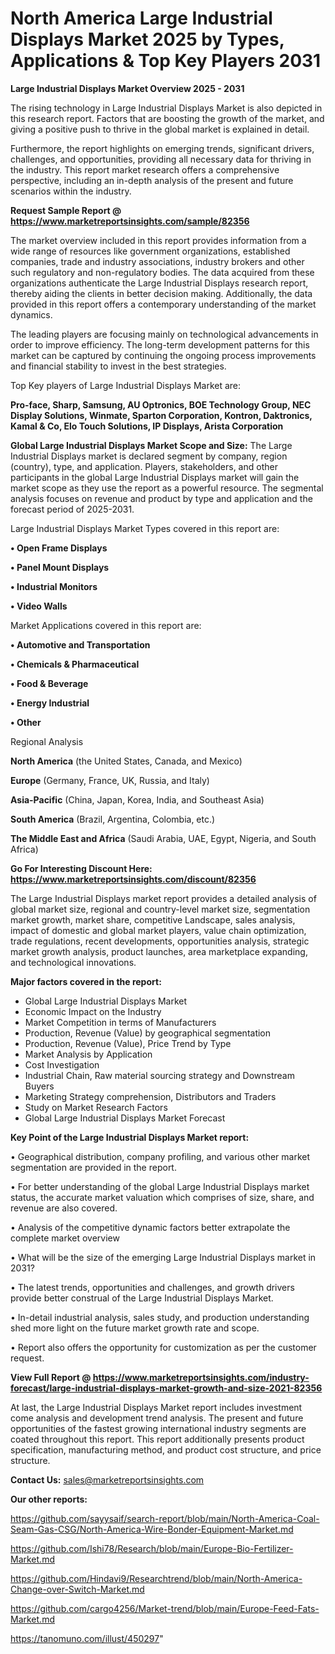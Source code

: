 # North America Large Industrial Displays Market 2025 by Types, Applications & Top Key Players 2031

<Strong> Large Industrial Displays Market Overview 2025 - 2031</strong>

The rising technology in Large Industrial Displays Market is also depicted in this research report. Factors that are boosting the growth of the market, and giving a positive push to thrive in the global market is explained in detail.

Furthermore, the report highlights on emerging trends, significant drivers, challenges, and opportunities, providing all necessary data for thriving in the industry. This report market research offers a comprehensive perspective, including an in-depth analysis of the present and future scenarios within the industry.

<strong>Request Sample Report @ <a href=https://www.marketreportsinsights.com/sample/82356>https://www.marketreportsinsights.com/sample/82356</a></strong>

The market overview included in this report provides information from a wide range of resources like government organizations, established companies, trade and industry associations, industry brokers and other such regulatory and non-regulatory bodies. The data acquired from these organizations authenticate the Large Industrial Displays research report, thereby aiding the clients in better decision making. Additionally, the data provided in this report offers a contemporary understanding of the market dynamics.

The leading players are focusing mainly on technological advancements in order to improve efficiency. The long-term development patterns for this market can be captured by continuing the ongoing process improvements and financial stability to invest in the best strategies.

Top Key players of Large Industrial Displays Market are:

<strong>Pro-face, Sharp, Samsung, AU Optronics, BOE Technology Group, NEC Display Solutions, Winmate, Sparton Corporation, Kontron, Daktronics, Kamal & Co, Elo Touch Solutions, IP Displays, Arista Corporation</strong>

<strong><b>Global Large Industrial Displays Market Scope and Size:</b></strong>
The Large Industrial Displays market is declared segment by company, region (country), type, and application. Players, stakeholders, and other participants in the global Large Industrial Displays market will gain the market scope as they use the report as a powerful resource. The segmental analysis focuses on revenue and product by type and application and the forecast period of 2025-2031.

Large Industrial Displays Market Types covered in this report are:

<strong>• Open Frame Displays

• Panel Mount Displays

• Industrial Monitors

• Video Walls</strong>

Market Applications covered in this report are:

<strong>• Automotive and Transportation

• Chemicals & Pharmaceutical

• Food & Beverage

• Energy Industrial

• Other</strong> 

Regional Analysis

<strong>North America</strong> (the United States, Canada, and Mexico)

<strong>Europe</strong> (Germany, France, UK, Russia, and Italy)

<strong>Asia-Pacific</strong> (China, Japan, Korea, India, and Southeast Asia)

<strong>South America</strong> (Brazil, Argentina, Colombia, etc.)

<strong>The Middle East and Africa</strong> (Saudi Arabia, UAE, Egypt, Nigeria, and South Africa)

<strong>Go For Interesting Discount Here: <a href=https://www.marketreportsinsights.com/discount/82356>https://www.marketreportsinsights.com/discount/82356</a></strong>

The Large Industrial Displays market report provides a detailed analysis of global market size, regional and country-level market size, segmentation market growth, market share, competitive Landscape, sales analysis, impact of domestic and global market players, value chain optimization, trade regulations, recent developments, opportunities analysis, strategic market growth analysis, product launches, area marketplace expanding, and technological innovations.

<strong><b>Major factors covered in the report:</b></strong>
<ul>
  <li>Global Large Industrial Displays Market </li>
  <li>Economic Impact on the Industry</li>
  <li>Market Competition in terms of Manufacturers</li>
  <li>Production, Revenue (Value) by geographical segmentation</li>
  <li>Production, Revenue (Value), Price Trend by Type</li>
  <li>Market Analysis by Application</li>
  <li>Cost Investigation</li>
  <li>Industrial Chain, Raw material sourcing strategy and Downstream Buyers</li>
  <li>Marketing Strategy comprehension, Distributors and Traders</li>
  <li>Study on Market Research Factors</li>
  <li>Global Large Industrial Displays Market Forecast</li>
</ul>

<strong><b>Key Point of the Large Industrial Displays Market report:</b></strong>

• Geographical distribution, company profiling, and various other market segmentation are provided in the report.

• For better understanding of the global Large Industrial Displays market status, the accurate market valuation which comprises of size, share, and revenue are also covered.

• Analysis of the competitive dynamic factors better extrapolate the complete market overview

• What will be the size of the emerging Large Industrial Displays market in 2031?

• The latest trends, opportunities and challenges, and growth drivers provide better construal of the Large Industrial Displays Market.

• In-detail industrial analysis, sales study, and production understanding shed more light on the future market growth rate and scope.

• Report also offers the opportunity for customization as per the customer request.

<strong><b>View Full Report @ <a href=https://www.marketreportsinsights.com/industry-forecast/large-industrial-displays-market-growth-and-size-2021-82356>https://www.marketreportsinsights.com/industry-forecast/large-industrial-displays-market-growth-and-size-2021-82356</a></b></strong>


At last, the Large Industrial Displays Market report includes investment come analysis and development trend analysis. The present and future opportunities of the fastest growing international industry segments are coated throughout this report. This report additionally presents product specification, manufacturing method, and product cost structure, and price structure.

<strong>Contact Us:</strong>
sales@marketreportsinsights.com

<strong>Our other reports:</strong>

<a href=https://github.com/sayysaif/search-report/blob/main/North-America-Coal-Seam-Gas-CSG/North-America-Wire-Bonder-Equipment-Market.md>https://github.com/sayysaif/search-report/blob/main/North-America-Coal-Seam-Gas-CSG/North-America-Wire-Bonder-Equipment-Market.md</a>

<a href=https://github.com/Ishi78/Research/blob/main/Europe-Bio-Fertilizer-Market.md>https://github.com/Ishi78/Research/blob/main/Europe-Bio-Fertilizer-Market.md</a>

<a href=https://github.com/Hindavi9/Researchtrend/blob/main/North-America-Change-over-Switch-Market.md>https://github.com/Hindavi9/Researchtrend/blob/main/North-America-Change-over-Switch-Market.md</a>

<a href=https://github.com/cargo4256/Market-trend/blob/main/Europe-Feed-Fats-Market.md>https://github.com/cargo4256/Market-trend/blob/main/Europe-Feed-Fats-Market.md</a>

<a href=https://tanomuno.com/illust/450297>https://tanomuno.com/illust/450297</a>"

